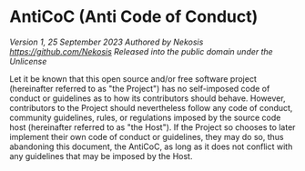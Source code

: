 AntiCoC (Anti Code of Conduct)
==============================

_Version 1, 25 September 2023_
_Authored by Nekosis <https://github.com/Nekosis>_
_Released into the public domain under the Unlicense_

Let it be known that this open source and/or free software project (hereinafter referred to as "the Project") has no self-imposed code of conduct or guidelines as to how its contributors should behave. However, contributors to the Project should nevertheless follow any code of conduct, community guidelines, rules, or regulations imposed by the source code host (hereinafter referred to as "the Host"). If the Project so chooses to later implement their own code of conduct or guidelines, they may do so, thus abandoning this document, the AntiCoC, as long as it does not conflict with any guidelines that may be imposed by the Host.
